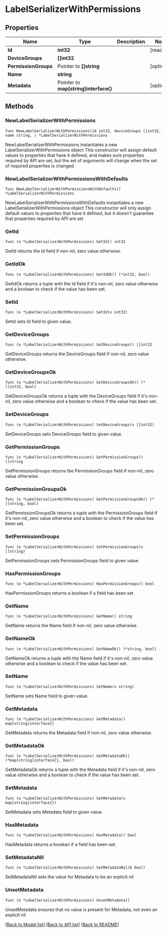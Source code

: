 # LabelSerializerWithPermissions

## Properties

Name | Type | Description | Notes
------------ | ------------- | ------------- | -------------
**Id** | **int32** |  | [readonly] 
**DeviceGroups** | **[]int32** |  | 
**PermissionGroups** | Pointer to **[]string** |  | [optional] 
**Name** | **string** |  | 
**Metadata** | Pointer to **map[string]interface{}** |  | [optional] 

## Methods

### NewLabelSerializerWithPermissions

`func NewLabelSerializerWithPermissions(id int32, deviceGroups []int32, name string, ) *LabelSerializerWithPermissions`

NewLabelSerializerWithPermissions instantiates a new LabelSerializerWithPermissions object
This constructor will assign default values to properties that have it defined,
and makes sure properties required by API are set, but the set of arguments
will change when the set of required properties is changed

### NewLabelSerializerWithPermissionsWithDefaults

`func NewLabelSerializerWithPermissionsWithDefaults() *LabelSerializerWithPermissions`

NewLabelSerializerWithPermissionsWithDefaults instantiates a new LabelSerializerWithPermissions object
This constructor will only assign default values to properties that have it defined,
but it doesn't guarantee that properties required by API are set

### GetId

`func (o *LabelSerializerWithPermissions) GetId() int32`

GetId returns the Id field if non-nil, zero value otherwise.

### GetIdOk

`func (o *LabelSerializerWithPermissions) GetIdOk() (*int32, bool)`

GetIdOk returns a tuple with the Id field if it's non-nil, zero value otherwise
and a boolean to check if the value has been set.

### SetId

`func (o *LabelSerializerWithPermissions) SetId(v int32)`

SetId sets Id field to given value.


### GetDeviceGroups

`func (o *LabelSerializerWithPermissions) GetDeviceGroups() []int32`

GetDeviceGroups returns the DeviceGroups field if non-nil, zero value otherwise.

### GetDeviceGroupsOk

`func (o *LabelSerializerWithPermissions) GetDeviceGroupsOk() (*[]int32, bool)`

GetDeviceGroupsOk returns a tuple with the DeviceGroups field if it's non-nil, zero value otherwise
and a boolean to check if the value has been set.

### SetDeviceGroups

`func (o *LabelSerializerWithPermissions) SetDeviceGroups(v []int32)`

SetDeviceGroups sets DeviceGroups field to given value.


### GetPermissionGroups

`func (o *LabelSerializerWithPermissions) GetPermissionGroups() []string`

GetPermissionGroups returns the PermissionGroups field if non-nil, zero value otherwise.

### GetPermissionGroupsOk

`func (o *LabelSerializerWithPermissions) GetPermissionGroupsOk() (*[]string, bool)`

GetPermissionGroupsOk returns a tuple with the PermissionGroups field if it's non-nil, zero value otherwise
and a boolean to check if the value has been set.

### SetPermissionGroups

`func (o *LabelSerializerWithPermissions) SetPermissionGroups(v []string)`

SetPermissionGroups sets PermissionGroups field to given value.

### HasPermissionGroups

`func (o *LabelSerializerWithPermissions) HasPermissionGroups() bool`

HasPermissionGroups returns a boolean if a field has been set.

### GetName

`func (o *LabelSerializerWithPermissions) GetName() string`

GetName returns the Name field if non-nil, zero value otherwise.

### GetNameOk

`func (o *LabelSerializerWithPermissions) GetNameOk() (*string, bool)`

GetNameOk returns a tuple with the Name field if it's non-nil, zero value otherwise
and a boolean to check if the value has been set.

### SetName

`func (o *LabelSerializerWithPermissions) SetName(v string)`

SetName sets Name field to given value.


### GetMetadata

`func (o *LabelSerializerWithPermissions) GetMetadata() map[string]interface{}`

GetMetadata returns the Metadata field if non-nil, zero value otherwise.

### GetMetadataOk

`func (o *LabelSerializerWithPermissions) GetMetadataOk() (*map[string]interface{}, bool)`

GetMetadataOk returns a tuple with the Metadata field if it's non-nil, zero value otherwise
and a boolean to check if the value has been set.

### SetMetadata

`func (o *LabelSerializerWithPermissions) SetMetadata(v map[string]interface{})`

SetMetadata sets Metadata field to given value.

### HasMetadata

`func (o *LabelSerializerWithPermissions) HasMetadata() bool`

HasMetadata returns a boolean if a field has been set.

### SetMetadataNil

`func (o *LabelSerializerWithPermissions) SetMetadataNil(b bool)`

 SetMetadataNil sets the value for Metadata to be an explicit nil

### UnsetMetadata
`func (o *LabelSerializerWithPermissions) UnsetMetadata()`

UnsetMetadata ensures that no value is present for Metadata, not even an explicit nil

[[Back to Model list]](../README.md#documentation-for-models) [[Back to API list]](../README.md#documentation-for-api-endpoints) [[Back to README]](../README.md)


